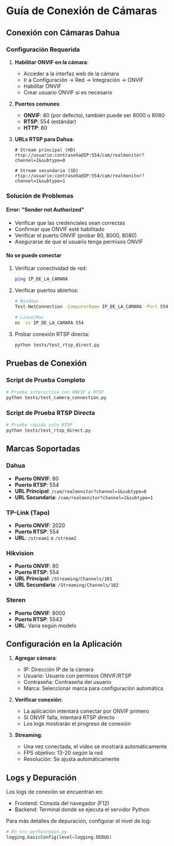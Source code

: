 # Guía de Conexión de Cámaras

## Conexión con Cámaras Dahua

### Configuración Requerida

1. **Habilitar ONVIF en la cámara**:
   - Acceder a la interfaz web de la cámara
   - Ir a Configuración → Red → Integración → ONVIF
   - Habilitar ONVIF
   - Crear usuario ONVIF si es necesario

2. **Puertos comunes**:
   - **ONVIF**: 80 (por defecto), también puede ser 8000 o 8080
   - **RTSP**: 554 (estándar)
   - **HTTP**: 80

3. **URLs RTSP para Dahua**:
   ```
   # Stream principal (HD)
   rtsp://usuario:contraseña@IP:554/cam/realmonitor?channel=1&subtype=0
   
   # Stream secundario (SD)
   rtsp://usuario:contraseña@IP:554/cam/realmonitor?channel=1&subtype=1
   ```

### Solución de Problemas

#### Error: "Sender not Authorized"
- Verificar que las credenciales sean correctas
- Confirmar que ONVIF esté habilitado
- Verificar el puerto ONVIF (probar 80, 8000, 8080)
- Asegurarse de que el usuario tenga permisos ONVIF

#### No se puede conectar
1. Verificar conectividad de red:
   ```bash
   ping IP_DE_LA_CAMARA
   ```

2. Verificar puertos abiertos:
   ```bash
   # Windows
   Test-NetConnection -ComputerName IP_DE_LA_CAMARA -Port 554
   
   # Linux/Mac
   nc -zv IP_DE_LA_CAMARA 554
   ```

3. Probar conexión RTSP directa:
   ```bash
   python tests/test_rtsp_direct.py
   ```

## Pruebas de Conexión

### Script de Prueba Completo
```bash
# Prueba interactiva con ONVIF y RTSP
python tests/test_camera_connection.py
```

### Script de Prueba RTSP Directa
```bash
# Prueba rápida solo RTSP
python tests/test_rtsp_direct.py
```

## Marcas Soportadas

### Dahua
- **Puerto ONVIF**: 80
- **Puerto RTSP**: 554
- **URL Principal**: `/cam/realmonitor?channel=1&subtype=0`
- **URL Secundaria**: `/cam/realmonitor?channel=1&subtype=1`

### TP-Link (Tapo)
- **Puerto ONVIF**: 2020
- **Puerto RTSP**: 554
- **URL**: `/stream1` o `/stream2`

### Hikvision
- **Puerto ONVIF**: 80
- **Puerto RTSP**: 554
- **URL Principal**: `/Streaming/Channels/101`
- **URL Secundaria**: `/Streaming/Channels/102`

### Steren
- **Puerto ONVIF**: 8000
- **Puerto RTSP**: 5543
- **URL**: Varía según modelo

## Configuración en la Aplicación

1. **Agregar cámara**:
   - IP: Dirección IP de la cámara
   - Usuario: Usuario con permisos ONVIF/RTSP
   - Contraseña: Contraseña del usuario
   - Marca: Seleccionar marca para configuración automática

2. **Verificar conexión**:
   - La aplicación intentará conectar por ONVIF primero
   - Si ONVIF falla, intentará RTSP directo
   - Los logs mostrarán el progreso de conexión

3. **Streaming**:
   - Una vez conectada, el video se mostrará automáticamente
   - FPS objetivo: 13-20 según la red
   - Resolución: Se ajusta automáticamente

## Logs y Depuración

Los logs de conexión se encuentran en:
- Frontend: Consola del navegador (F12)
- Backend: Terminal donde se ejecuta el servidor Python

Para más detalles de depuración, configurar el nivel de log:
```python
# En src-python/main.py
logging.basicConfig(level=logging.DEBUG)
```
